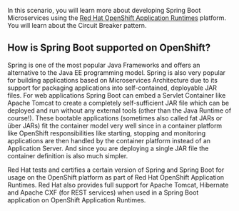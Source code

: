 In this scenario, you will learn more about developing Spring Boot Microservices using the [Red Hat OpenShift Application Runtimes](https://developers.redhat.com/products/rhoar) platform. You will learn about the Circuit Breaker pattern.

## How is Spring Boot supported on OpenShift?

Spring is one of the most popular Java Frameworks and offers an alternative to the Java EE programming model. Spring is also very popular for building applications based on Microservices Architecture due to its support for packaging applications into self-contained, deployable JAR files. For web applications Spring Boot can embed a Servlet Container like Apache Tomcat to create a completely self-sufficient JAR file which can be deployed and run without any external tools (other than the Java Runtime of course!). These bootable applications (sometimes also called fat JARs or über JARs) fit the container model very well since in a container platform like OpenShift responsibilities like starting, stopping and monitoring applications are then handled by the container platform instead of an Application Server. And since you are deploying a single JAR file the container definition is also much simpler.

Red Hat tests and certifies a certain version of Spring and Spring Boot for usage on the OpenShift platform as part of Red Hat OpenShift Application Runtimes. Red Hat also provides full support for Apache Tomcat, Hibernate and Apache CXF (for REST services) when used in a Spring Boot application on OpenShift Application Runtimes.

